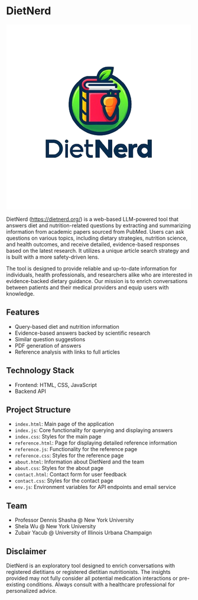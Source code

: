 # DietNerd

![DietNerd Logo](dietnerd-website/assets/dietnerd_logo.png)

DietNerd (https://dietnerd.org/) is a web-based LLM-powered tool that answers diet and nutrition-related questions by extracting and summarizing information from academic papers sourced from PubMed. Users can ask questions on various topics, including dietary strategies, nutrition science, and health outcomes, and receive detailed, evidence-based responses based on the latest research. It utilizes a unique article search strategy and is built with a more safety-driven lens.

The tool is designed to provide reliable and up-to-date information for individuals, health professionals, and researchers alike who are interested in evidence-backed dietary guidance. Our mission is to enrich conversations between patients and their medical providers and equip users with knowledge.

## Features

- Query-based diet and nutrition information
- Evidence-based answers backed by scientific research
- Similar question suggestions
- PDF generation of answers
- Reference analysis with links to full articles

## Technology Stack

- Frontend: HTML, CSS, JavaScript
- Backend API
## Project Structure

- `index.html`: Main page of the application
- `index.js`: Core functionality for querying and displaying answers
- `index.css`: Styles for the main page
- `reference.html`: Page for displaying detailed reference information
- `reference.js`: Functionality for the reference page
- `reference.css`: Styles for the reference page
- `about.html`: Information about DietNerd and the team
- `about.css`: Styles for the about page
- `contact.html`: Contact form for user feedback
- `contact.css`: Styles for the contact page
- `env.js`: Environment variables for API endpoints and email service

## Team

- Professor Dennis Shasha @ New York University
- Shela Wu @ New York University
- Zubair Yacub @ University of Illinois Urbana Champaign

## Disclaimer

DietNerd is an exploratory tool designed to enrich conversations with registered dietitians or registered dietitian nutritionists. The insights provided may not fully consider all potential medication interactions or pre-existing conditions. Always consult with a healthcare professional for personalized advice.

